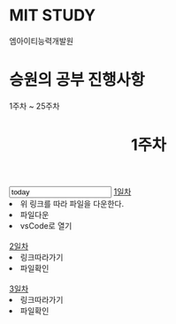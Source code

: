 <!DOCTYPE html>
<html>
<h1>MIT STUDY</h1>
<p>엠아이티능력개발원</p>
<h1>승원의 공부 진행사항</h1>
<p>1주차 ~ 25주차</p>
</html>

<!DOCTYPE html>
<html>
	<header>
	<script>
document.getElementById('today').valueAsDate= new Date();
	</script>
		<h1>1주차</h1>
	</header>
	<body>
		<input type="text" value="today">
    <a id="raw-url" href="https://github.com/dogsdays123/testMIT/blob/main/1week/web/1day/%EA%B8%B0%EC%B4%88%EC%84%A4%EB%AA%85.html">1일차</a>
		<main class="1일차">
			<section id="heading">
				<li>위 링크를 따라 파일을 다운한다.</li>
				<li>파일다운</li>
				<li>vsCode로 열기</li>
			</section>
	</body>
			<br>
	<div>
	<a id="2days-url" href="https://github.com/dogsdays123/testMIT/blob/main/1week/web/2day/%EA%B8%B0%EC%B4%88%EC%84%A4%EB%AA%852.html">2일차</a>
			<li>링크따라가기</li>
			<li>파일확인</li>
	</div>
			<br>
	<div>
		<a id="3days-url" href="https://github.com/dogsdays123/testMIT/blob/main/1week/web/3day/%EA%B8%B0%EC%B4%88%EC%84%A4%EB%AA%853.html">3일차</a>
			<li>링크따라가기</li>
			<li>파일확인</li>
	</div>
			<br>
</html>
